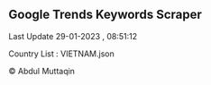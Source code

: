 

## Google Trends Keywords Scraper 
 
Last Update 29-01-2023 , 08:51:12

Country List :
VIETNAM.json



© Abdul Muttaqin 
